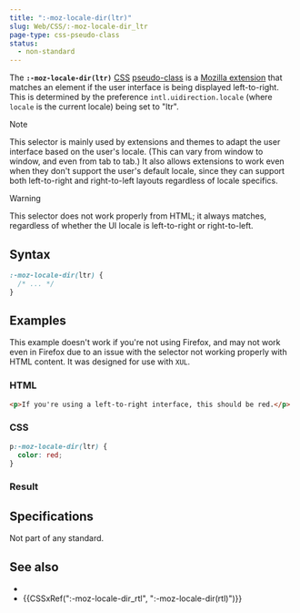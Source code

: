 ```yaml
---
title: ":-moz-locale-dir(ltr)"
slug: Web/CSS/:-moz-locale-dir_ltr
page-type: css-pseudo-class
status:
  - non-standard
---
```




The **`:-moz-locale-dir(ltr)`** [CSS](/Web/CSS) [pseudo-class](/Web/CSS/Pseudo-classes) is a [Mozilla extension](/Web/CSS/Mozilla_Extensions) that matches an element if the user interface is being displayed left-to-right. This is determined by the preference `intl.uidirection.locale` (where `locale` is the current locale) being set to "ltr".

> [!NOTE]
> This selector is mainly used by extensions and themes to adapt the user interface based on the user's locale. (This can vary from window to window, and even from tab to tab.) It also allows extensions to work even when they don't support the user's default locale, since they can support both left-to-right and right-to-left layouts regardless of locale specifics.

> [!WARNING]
> This selector does not work properly from HTML; it always matches, regardless of whether the UI locale is left-to-right or right-to-left.

## Syntax

```css
:-moz-locale-dir(ltr) {
  /* ... */
}
```

## Examples

This example doesn't work if you're not using Firefox, and may not work even in Firefox due to an issue with the selector not working properly with HTML content. It was designed for use with `XUL`.

### HTML

```html
<p>If you're using a left-to-right interface, this should be red.</p>
```

### CSS

```css
p:-moz-locale-dir(ltr) {
  color: red;
}
```

### Result



## Specifications

Not part of any standard.

## See also

- 
- {{CSSxRef(":-moz-locale-dir_rtl", ":-moz-locale-dir(rtl)")}}
